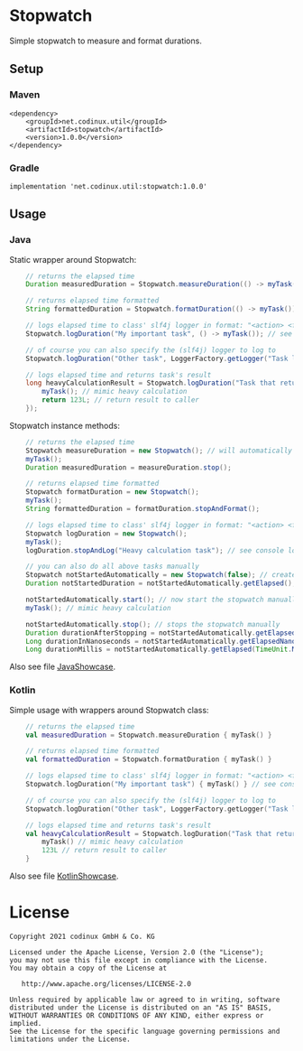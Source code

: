 # Stopwatch

Simple stopwatch to measure and format durations.

## Setup

### Maven

```
<dependency>
    <groupId>net.codinux.util</groupId>
    <artifactId>stopwatch</artifactId>
    <version>1.0.0</version>
</dependency>
```

### Gradle

```
implementation 'net.codinux.util:stopwatch:1.0.0'
```


## Usage

### Java

Static wrapper around Stopwatch:
```java
    // returns the elapsed time
    Duration measuredDuration = Stopwatch.measureDuration(() -> myTask());

    // returns elapsed time formatted
    String formattedDuration = Stopwatch.formatDuration(() -> myTask());

    // logs elapsed time to class' slf4j logger in format: "<action> <formatted_duration>"
    Stopwatch.logDuration("My important task", () -> myTask()); // see console log output

    // of course you can also specify the (slf4j) logger to log to
    Stopwatch.logDuration("Other task", LoggerFactory.getLogger("Task logger"), () -> myTask());

    // logs elapsed time and returns task's result
    long heavyCalculationResult = Stopwatch.logDuration("Task that returns a result", () -> {
        myTask(); // mimic heavy calculation
        return 123L; // return result to caller
    });
```

Stopwatch instance methods:
```java
    // returns the elapsed time
    Stopwatch measureDuration = new Stopwatch(); // will automatically be created in started state
    myTask();
    Duration measuredDuration = measureDuration.stop();

    // returns elapsed time formatted
    Stopwatch formatDuration = new Stopwatch();
    myTask();
    String formattedDuration = formatDuration.stopAndFormat();

    // logs elapsed time to class' slf4j logger in format: "<action> <formatted_duration>"
    Stopwatch logDuration = new Stopwatch();
    myTask();
    logDuration.stopAndLog("Heavy calculation task"); // see console log output

    // you can also do all above tasks manually
    Stopwatch notStartedAutomatically = new Stopwatch(false); // creates the stopwatch in stopped state -> has to be started manually
    Duration notStartedDuration = notStartedAutomatically.getElapsed(); // returns a duration of 0 as stopwatch has not been started yet

    notStartedAutomatically.start(); // now start the stopwatch manually
    myTask(); // mimic heavy calculation

    notStartedAutomatically.stop(); // stops the stopwatch manually
    Duration durationAfterStopping = notStartedAutomatically.getElapsed(); // gets the elapsed time in java.time.Duration
    Long durationInNanoseconds = notStartedAutomatically.getElapsedNanos(); // gets the elapsed time in nanoseconds
    Long durationMillis = notStartedAutomatically.getElapsed(TimeUnit.MILLISECONDS); // gets the elapsed time in a desired time unit, milliseconds in this case
```

Also see file [JavaShowcase](src/test/java/net/codinux/util/showcase/JavaShowcase.java).


### Kotlin

Simple usage with wrappers around Stopwatch class:
```kotlin
    // returns the elapsed time
    val measuredDuration = Stopwatch.measureDuration { myTask() }

    // returns elapsed time formatted
    val formattedDuration = Stopwatch.formatDuration { myTask() }

    // logs elapsed time to class' slf4j logger in format: "<action> <formatted_duration>"
    Stopwatch.logDuration("My important task") { myTask() } // see console log output

    // of course you can also specify the (slf4j) logger to log to
    Stopwatch.logDuration("Other task", LoggerFactory.getLogger("Task logger")) { myTask() }

    // logs elapsed time and returns task's result
    val heavyCalculationResult = Stopwatch.logDuration("Task that returns a result") {
        myTask() // mimic heavy calculation
        123L // return result to caller
    }
```

Also see file [KotlinShowcase](src/test/kotlin/net/codinux/util/showcase/KotlinShowcase.kt).


# License

    Copyright 2021 codinux GmbH & Co. KG

    Licensed under the Apache License, Version 2.0 (the "License");
    you may not use this file except in compliance with the License.
    You may obtain a copy of the License at

       http://www.apache.org/licenses/LICENSE-2.0

    Unless required by applicable law or agreed to in writing, software
    distributed under the License is distributed on an "AS IS" BASIS,
    WITHOUT WARRANTIES OR CONDITIONS OF ANY KIND, either express or implied.
    See the License for the specific language governing permissions and
    limitations under the License.